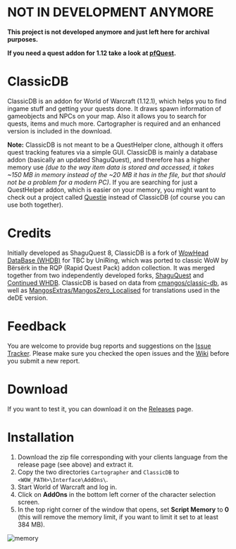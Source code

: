 # NOT IN DEVELOPMENT ANYMORE

**This project is not developed anymore and just left here for archival purposes.**

**If you need a quest addon for 1.12 take a look at [pfQuest](https://gitlab.com/shagu/pfQuest).**

# ClassicDB
ClassicDB is an addon for World of Warcraft (1.12.1), which helps you to find ingame stuff and getting your quests done. It draws spawn information of gameobjects and NPCs on your map. Also it allows you to search for quests, items and much more. Cartographer is required and an enhanced version is included in the download.

**Note:** ClassicDB is not meant to be a QuestHelper clone, although it offers quest tracking features via a simple GUI. ClassicDB is mainly a database addon (basically an updated ShaguQuest), and therefore has a higher memory use *(due to the way item data is stored and accessed, it takes ~150 MB in memory instead of the ~20 MB it has in the file, but that should not be a problem for a modern PC)*. If you are searching for just a QuestHelper addon, which is easier on your memory, you might want to check out a project called [Questie](https://github.com/AeroScripts/QuestieDev) instead of ClassicDB (of course you can use both together).

# Credits
Initially developed as ShaguQuest 8, ClassicDB is a fork of [WowHead DataBase (WHDB)](https://wow.curseforge.com/projects/whdb) for TBC by UniRing, which was ported to classic WoW by Bërsërk in the RQP (Rapid Quest Pack) addon collection. It was merged together from two independently developed forks, [ShaguQuest](https://github.com/shagu/shaguquest) and [Continued WHDB](https://github.com/Muehe/WHDB). ClassicDB is based on data from [cmangos/classic-db](https://github.com/cmangos/classic-db), as well as [MangosExtras/MangosZero_Localised](https://github.com/MangosExtras/MangosZero_Localised/tree/master/Translations) for translations used in the deDE version.

# Feedback
You are welcome to provide bug reports and suggestions on the [Issue Tracker](https://github.com/Muehe/classicdb/issues). Please make sure you checked the open issues and the [Wiki](https://github.com/Muehe/classicdb/wiki#known-issues) before you submit a new report.

# Download
If you want to test it, you can download it on the [Releases](https://github.com/Muehe/classicdb/releases) page.

# Installation
1. Download the zip file corresponding with your clients language from the release page (see above) and extract it.
2. Copy the two directories `Cartographer` and `ClassicDB` to `<WOW_PATH>\Interface\AddOns\`.
3. Start World of Warcraft and log in.
4. Click on **AddOns** in the bottom left corner of the character selection screen.
5. In the top right corner of the window that opens, set **Script Memory** to **0** (this will remove the memory limit, if you want to limit it set to at least 384 MB).

![memory](https://cloud.githubusercontent.com/assets/8838573/23493066/632ab67a-ff09-11e6-939e-8b453cddb211.png)
